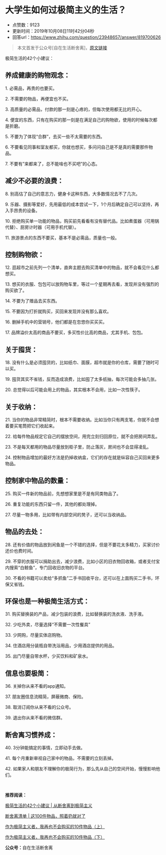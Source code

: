 # 大学生如何过极简主义的生活？
- 点赞数：9123
- 更新时间：2019年10月08日11时42分04秒
- 回答url：https://www.zhihu.com/question/23948657/answer/819700626
<body>
 <blockquote data-pid="YiJQvxaR">
  本文首发于公众号[自在生活断舍离]，<a href="https://link.zhihu.com/?target=https%3A//mp.weixin.qq.com/s%3F__biz%3DMzA4MTEwOTQ5OQ%3D%3D%26mid%3D2458065075%26idx%3D1%26sn%3Dcb598fe7bcc2d8214aa9c2aef0385f1f%26chksm%3D88edb027bf9a3931782275666e7256c54615b2f39456361ff71dffe86c9a3a2084fc4f7a7d0e%26token%3D1338201683%26lang%3Dzh_CN%23rd" class=" wrap external" target="_blank" rel="nofollow noreferrer">原文链接</a>
 </blockquote>
 <p data-pid="xuF6xP58">极简生活的42个小建议：</p>
 <h2>养成健康的购物观念：</h2>
 <p data-pid="Oa0kOgtB">1. 必需品，再贵的也要买。</p>
 <p data-pid="ARvCl1_F">2. 不需要的物品，再便宜也不买。</p>
 <p data-pid="cASLnRh7">3. 高质量的必需品，付款的那一刻是心疼的，但每次使用都无比的开心。</p>
 <p data-pid="aA-wMj0n">4. 便宜的东西，只有在购买的那一刻是在满足自己的购物欲，使用的时候每次都是折磨。</p>
 <p data-pid="kJ7rAb5X">5. 不要为了体现“合群”，去买一些不太需要的东西。</p>
 <p data-pid="QNvWRzDv">6. 不要看见同事和室友都买，你就也想买，多问问自己是不是真的需要那件物品。</p>
 <p data-pid="WteBZaSA">7. 不要有”来都来了，总不能啥也不买吧”的心态。</p>
 <h2>减少不必要的浪费：</h2>
 <p data-pid="Y6CEPOvY">8. 别高估了自己的意志力，健身卡这种东西，大多数情况去不了几次。</p>
 <p data-pid="RwQVSEMA">9. 乐器、摄影等爱好，先用最低的成本尝试一下，1个月后确定自己可以坚持，再入手昂贵的设备。</p>
 <p data-pid="ENKiUF1y">10. 拒绝购买单一功能的物品，购买前先看看有没有替代品。比如煮蛋器（可用锅代替）、厨房计时器（可用手机代替）。</p>
 <p data-pid="aLj28ARb">11. 旅游景点的东西不要买，基本不是必需品，质量也一般。</p>
 <h2>控制购物欲：</h2>
 <p data-pid="bykHVuZl">12. 逛超市之前先列一个清单，直奔主题去购买清单中的物品，就不会看见什么都想买。</p>
 <p data-pid="mBFAe-Mp">13. 想买的衣服、包包可以放购物车里，等过一个星期再去看，发现并没有强烈的购买欲了。</p>
 <p data-pid="JLpK3Qgg">14. 不要为了赠品去买东西。</p>
 <p data-pid="vixb4CEO">15. 不要因为打折就购买，买回来发现并没有那么喜欢。</p>
 <p data-pid="mkdaR4Oz">16. 删掉手机中的营销号，他们都是在忽悠你买买买。</p>
 <p data-pid="0fxxQ50X">17. 品牌溢价太高的商品不要买，多买性价比高的商品，尤其手机、包包。</p>
 <h2>关于囤货：</h2>
 <p data-pid="Sj6sEtow">18. 没有什么是必须囤货的，比如纸巾、面膜，超市就是你的仓库，需要了随时可以买。</p>
 <p data-pid="FgxI3gwv">19. 囤货其实不省钱，反而造成浪费，比如囤了太多纸抽，每次可能会多抽几张。</p>
 <p data-pid="TvjfgPza">20. 总觉得以后可能会用上的物品，其实根本不会用，比如一次性筷子。</p>
 <h2>关于收纳：</h2>
 <p data-pid="NBUvalBY">21. 当你的物品非常精简时，根本不需要收纳。比如当你只有两支笔，你就不会想着要买笔筒把它们收起来。</p>
 <p data-pid="Pl_upfku">22. 给每件物品规定它自己的摆放空间，用完立刻归回原位，就不会把房间弄乱。</p>
 <p data-pid="UcqKWwus">23. 不是每天都用的物品尽量放到柜子里，防止落灰，房间也不会显得凌乱。</p>
 <p data-pid="f38Bn_eD">24. 控制物品增加的最好方法是扔掉收纳盒，它们的存在就是纵容自己买回来更多物品。</p>
 <h2>控制家中物品的数量：</h2>
 <p data-pid="_QnplBYh">25. 购买一件新的物品前，先想想家里是不是有同类物品了。</p>
 <p data-pid="d9Qkkene">26. 重复功能的东西只留一件，其他的都处理掉。</p>
 <p data-pid="6pq1p8Ab">27. 尽量一物多用，比如带有内部空间的凳子，还可以当收纳品。</p>
 <h2>物品的去处：</h2>
 <p data-pid="5iNfQJGu">28. 还有价值的物品放到闲鱼是一个不错的选择，但是不要花太多精力，买家讨价还价也费时间。</p>
 <p data-pid="CqkO_vpR">29. 不穿的衣服可以捐助出去，减少浪费，比如小区的旧衣物回收箱，或者支付宝内搜索“白鲸鱼”，专门回收旧衣物的平台。</p>
 <p data-pid="vVoUrLLA">30. 不看的书籍可以卖给“多抓鱼”二手书回收平台，还可以在上面购买二手书，环保又省钱。</p>
 <h2>环保也是一种极简生活方式：</h2>
 <p data-pid="HU5WtQAA">31. 购买替换装的产品，减少包装的浪费，比如替换装的洗衣液、洗手液。</p>
 <p data-pid="1Hjx40Pr">32. 少吃外卖，尽量选择“不需要一次性餐具”</p>
 <p data-pid="Bni5sFsE">33. 少网购，尽量实体店购物。</p>
 <p data-pid="jTHMgb31">34. 住酒店用分装瓶自带洗浴用品，少用酒店提供的用品。</p>
 <p data-pid="r_xW67fs">35. 出门尽量自带水杯，少买饮料和矿泉水。</p>
 <h2>信息也要极简：</h2>
 <p data-pid="dcRZr2jK">36. 关掉你从来不看的app通知。</p>
 <p data-pid="bgfMarYH">37. 朋友圈信息流精简，屏蔽微商、保险。</p>
 <p data-pid="EtHjPkBp">38. 取消订阅你从来不看的公众号。</p>
 <p data-pid="c-p0LfmK">39. 退出你从来不看的微信群。</p>
 <h2>断舍离习惯养成：</h2>
 <p data-pid="Y-xHLqzC">40. 3分钟能搞定的事情，立即动手去做。</p>
 <p data-pid="i7Y8lC2h">41. 每个月重新审视自己家中的物品，不需要的立刻丢掉。</p>
 <p data-pid="SnkHEY0m">42. 如果家人和朋友不理解你的极简行为，那么先从自己的空间开始，慢慢影响他们。</p>
 <p class="ztext-empty-paragraph"><br></p>
 <p data-pid="hHvyOAel"><b>推荐阅读：</b></p>
 <p data-pid="FcvLswxm"><a href="https://zhuanlan.zhihu.com/p/82039460" class="internal">极简生活的42个小建议 | 从断舍离到极简主义</a></p>
 <p data-pid="Xhlt0ccA"><a href="https://zhuanlan.zhihu.com/p/77548785" class="internal">断舍离清单 | 这100件物品，照着扔就对了</a></p>
 <p data-pid="WTmNvyXF"><a href="https://zhuanlan.zhihu.com/p/80767416" class="internal">作为极简主义者，我再也不会购买的10件物品（上）</a></p>
 <p data-pid="elfTYLVx"><a href="https://zhuanlan.zhihu.com/p/81291127" class="internal">作为极简主义者，我再也不会购买的10件物品（下）</a></p>
 <p data-pid="S0vmBMA9"><b>公众号：</b>自在生活断舍离</p>
</body>